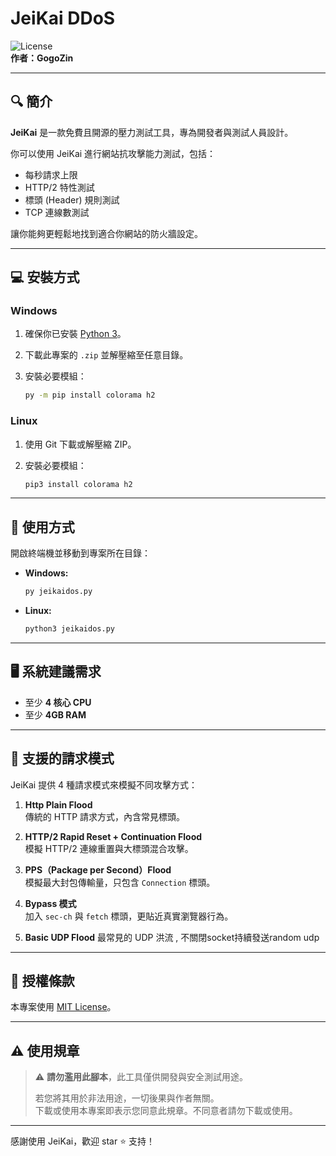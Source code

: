 # JeiKai DDoS

![License](https://img.shields.io/badge/license-MIT-green)  
**作者：GogoZin**

---

## 🔍 簡介

**JeiKai** 是一款免費且開源的壓力測試工具，專為開發者與測試人員設計。

你可以使用 JeiKai 進行網站抗攻擊能力測試，包括：

- 每秒請求上限
- HTTP/2 特性測試
- 標頭 (Header) 規則測試
- TCP 連線數測試

讓你能夠更輕鬆地找到適合你網站的防火牆設定。

---

## 💻 安裝方式

### Windows

1. 確保你已安裝 [Python 3](https://www.python.org/)。
2. 下載此專案的 `.zip` 並解壓縮至任意目錄。
3. 安裝必要模組：

   ```bash
   py -m pip install colorama h2
   ```

### Linux

1. 使用 Git 下載或解壓縮 ZIP。
2. 安裝必要模組：

   ```bash
   pip3 install colorama h2
   ```

---

## 🚀 使用方式

開啟終端機並移動到專案所在目錄：

- **Windows:**

  ```bash
  py jeikaidos.py
  ```

- **Linux:**

  ```bash
  python3 jeikaidos.py
  ```

---

## 🖥️ 系統建議需求

- 至少 **4 核心 CPU**
- 至少 **4GB RAM**

---

## 🔧 支援的請求模式

JeiKai 提供 4 種請求模式來模擬不同攻擊方式：

1. **Http Plain Flood**  
   傳統的 HTTP 請求方式，內含常見標頭。

2. **HTTP/2 Rapid Reset + Continuation Flood**  
   模擬 HTTP/2 連線重置與大標頭混合攻擊。

3. **PPS（Package per Second）Flood**  
   模擬最大封包傳輸量，只包含 `Connection` 標頭。

4. **Bypass 模式**  
   加入 `sec-ch` 與 `fetch` 標頭，更貼近真實瀏覽器行為。

5. **Basic UDP Flood**
   最常見的 UDP 洪流 , 不關閉socket持續發送random udp
---

## 📜 授權條款

本專案使用 [MIT License](LICENSE)。

---

## ⚠️ 使用規章

> ⚠️ **請勿濫用此腳本**，此工具僅供開發與安全測試用途。  
>  
> 若您將其用於非法用途，一切後果與作者無關。  
> 下載或使用本專案即表示您同意此規章。不同意者請勿下載或使用。

---

感謝使用 JeiKai，歡迎 star ⭐ 支持！
